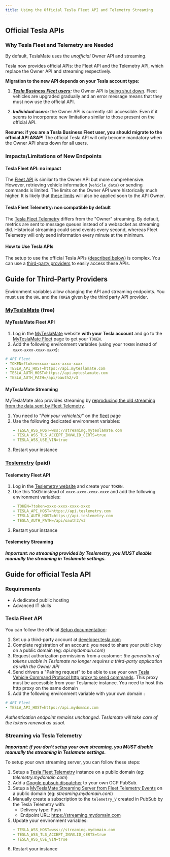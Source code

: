 ```yaml
---
title: Using the Official Tesla Fleet API and Telemetry Streaming
---
```


## Official Tesla APIs

### Why Tesla Fleet and Telemetry are Needed

By default, TeslaMate uses the _unofficial_ Owner API and streaming.

Tesla now provides official APIs: the Fleet API and the Telemetry API, which replace the Owner API and streaming respectively.

**Migration to the new API depends on your Tesla account type:**

1. **_[Tesla Business Fleet users](https://www.tesla.com/fleet):_** the Owner API is [being shut down](https://developer.tesla.com/docs/fleet-api#2024-03-26-shutting-down-legacy-vehicle-api-endpoints). Fleet vehicles are upgraded gradually and an error message means that they must now use the official API.

1. **_Individual users:_** the Owner API is currently still accessible. Even if it seems to incorporate new limitations similar to those present on the official API.

**Resume: if you are a Tesla Business Fleet user, you should migrate to the official API ASAP!** The official Tesla API will only become mandatory when the Owner API shuts down for all users.

### Impacts/Limitations of New Endpoints

#### Tesla Fleet API: no impact

The [Fleet API](https://developer.tesla.com/docs/fleet-api) is similar to the Owner API but more comprehensive. However, retrieving vehicle information (`vehicle_data`) or sending commands is limited. The limits on the Owner API were historically much higher. It is likely that [these limits](https://developer.tesla.com/docs/fleet-api#membership-levels) will also be applied soon to the API Owner.

#### Tesla Fleet Telemetry: non compatible by default

The [Tesla Fleet Telemetry](https://github.com/teslamotors/fleet-telemetry) differs from the "Owner" streaming. By default, metrics are sent to message queues instead of a websocket as streaming did. Historical streaming could send events every second, whereas Fleet Telemetry will only send information every minute at the minimum.

#### How to Use Tesla APIs

The setup to use the official Tesla APIs ([described below](#tesla-fleet-api)) is complex.
You can use a [third-party providers](#guide-for-third-party-providers) to easily access these APIs.

## Guide for Third-Party Providers

Environment variables allow changing the API and streaming endpoints.
You must use the `URL` and the `TOKEN` given by the third party API provider.

### [MyTeslaMate](https://www.myteslamate.com) (free)

#### MyTeslaMate Fleet API

1. Log in the [MyTeslaMate](https://app.myteslamate.com) website **with your Tesla account** and go to the [MyTeslaMate Fleet](https://app.myteslamate.com/fleet) page to get your `TOKEN`.
1. Add the following environment variables (using your `TOKEN` instead of _`xxxx-xxxx-xxxx-xxxx`_):

```yml
# API Fleet
- TOKEN=?token=xxxx-xxxx-xxxx-xxxx
- TESLA_API_HOST=https://api.myteslamate.com
- TESLA_AUTH_HOST=https://api.myteslamate.com
- TESLA_AUTH_PATH=/api/oauth2/v3
```

#### MyTeslaMate Streaming

MyTeslaMate also provides streaming by [reproducing the old streaming from the data sent by Fleet Telemetry](https://github.com/MyTeslaMate/websocket).

1. You need to "_Pair your vehicle(s)_" on the [fleet](https://app.myteslamate.com/fleet) page
1. Use the following dedicated environment variables:
   ```yml
   - TESLA_WSS_HOST=wss://streaming.myteslamate.com
   - TESLA_WSS_TLS_ACCEPT_INVALID_CERTS=true
   - TESLA_WSS_USE_VIN=true
   ```
1. Restart your instance

### [Teslemetry](https://teslemetry.com/pricing) (paid)

#### Teslemetry Fleet API

1. Log in the [Teslemetry website](https://teslemetry.com) and create your `TOKEN`.
1. Use this `TOKEN` instead of _`xxxx-xxxx-xxxx-xxxx`_ and add the following environment variables:
   ```yml
   - TOKEN=?token=xxxx-xxxx-xxxx-xxxx
   - TESLA_API_HOST=https://api.teslemetry.com
   - TESLA_AUTH_HOST=https://api.teslemetry.com
   - TESLA_AUTH_PATH=/api/oauth2/v3
   ```
1. Restart your instance

#### Teslemetry Streaming

**_Important: no streaming provided by Teslemetry, you MUST disable manually the streaming in Teslamate settings._**

## Guide for official Tesla API

### Requirements

- A dedicated public hosting
- Advanced IT skills

### Tesla Fleet API

You can follow the official [Setup documentation](https://developer.tesla.com/docs/fleet-api#setup):

1. Set up a third-party account at [developer.tesla.com](https://developer.tesla.com)
1. Complete registration of an account: you need to share your public key on a public domain (eg: _api.mydomain.com_)
1. Request authorization permissions from a customer: _the generation of tokens usable in Teslamate no longer requires a third-party application as with the Owner API_
1. Send drivers a "Pairing request" to be able to use your own [Tesla Vehicle Command Protocol http proxy to send commands](https://github.com/teslamotors/vehicle-command?tab=readme-ov-file#using-the-http-proxy).
   This proxy must be accessible from your Teslamate instance. You need to host this http proxy on the same domain
1. Add the following environment variable with your own domain :

```yml
# API Fleet
- TESLA_API_HOST=https://api.mydomain.com
```

_Authentication endpoint remains unchanged. Teslamate will take care of the tokens renewal as usual._

### Streaming via Tesla Telemetry

**_Important: if you don't setup your own streaming, you MUST disable manually the streaming in Teslamate settings._**

To setup your own streaming server, you can follow these steps:

1. Setup a [Tesla Fleet Telemetry](https://github.com/teslamotors/fleet-telemetry) instance on a public domain (eg: _telemetry.mydomain.com_)
1. Add a [Google pubsub dispatcher](https://github.com/teslamotors/fleet-telemetry?tab=readme-ov-file#backendsdispatchers) to your own GCP PubSub.
1. Setup a [MyTeslaMate Streaming Server from Fleet Telemetry Events](https://github.com/MyTeslaMate/websocket) on a public domain (eg: _streaming.mydomain.com_)
1. Manually create a subscription to the `telemetry_V` created in PubSub by the Tesla Telemetry with:
   - Delivery type: Push
   - Endpoint URL: https://streaming.mydomain.com
1. Update your environment variables:
   ```yml
   - TESLA_WSS_HOST=wss://streaming.mydomain.com
   - TESLA_WSS_TLS_ACCEPT_INVALID_CERTS=true
   - TESLA_WSS_USE_VIN=true
   ```
1. Restart your instance
